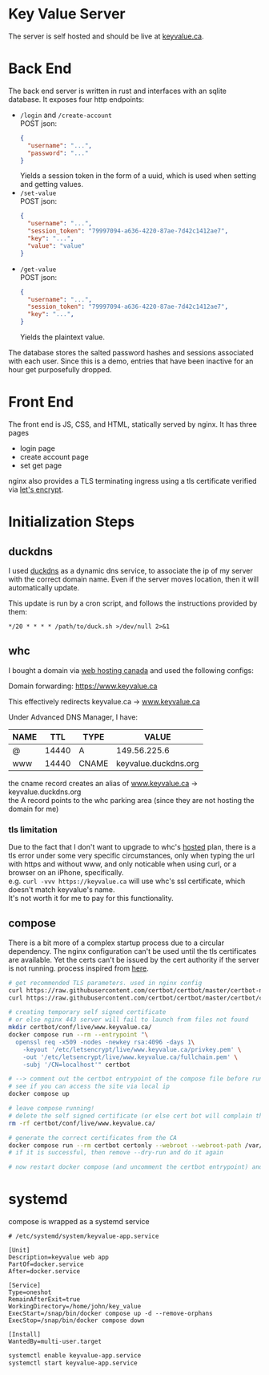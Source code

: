 # Key Value Server

The server is self hosted and should be live at [keyvalue.ca](http://www.keyvalue.ca).

# Back End

The back end server is written in rust and interfaces with an sqlite database. It exposes four http endpoints:

- `/login` and `/create-account`  
  POST json:
  ```json
  {
    "username": "...",
    "password": "..."
  }
  ```
  Yields a session token in the form of a uuid, which is used when setting and getting values.
- `/set-value`  
  POST json:  
  ```json
  {
    "username": "...",
    "session_token": "79997094-a636-4220-87ae-7d42c1412ae7",
    "key": "...",
    "value": "value"
  }
  ```
- `/get-value`  
  POST json:  
  ```json  
  {
    "username": "...",
    "session_token": "79997094-a636-4220-87ae-7d42c1412ae7",
    "key": "...",
  }
  ```
  Yields the plaintext value.

The database stores the salted password hashes and sessions associated with each user. Since this is a demo, entries that have been inactive for an hour get purposefully dropped.

# Front End

The front end is JS, CSS, and HTML, statically served by nginx. It has three pages

- login page
- create account page
- set get page

nginx also provides a TLS terminating ingress using a tls certificate verified via [let's encrypt](https://letsencrypt.org/).

# Initialization Steps

## duckdns

I used [duckdns](https://www.duckdns.org/) as a dynamic dns service, to associate the ip of my server with the correct domain name. Even if the server moves location, then it will automatically update.

This update is run by a cron script, and follows the instructions provided by them:
```
*/20 * * * * /path/to/duck.sh >/dev/null 2>&1
```

## whc

I bought a domain via [web hosting canada](https://whc.ca/en) and used the following configs:

Domain forwarding: https://www.keyvalue.ca

This effectively redirects keyvalue.ca -> www.keyvalue.ca

Under Advanced DNS Manager, I have:

| NAME | TTL   | TYPE  | VALUE                |
|------|-------|-------|----------------------|
| @    | 14440 | A     | 149.56.225.6         |
| www  | 14440 | CNAME | keyvalue.duckdns.org |

the cname record creates an alias of www.keyvalue.ca -> keyvalue.duckdns.org  
the A record points to the whc parking area (since they are not hosting the domain for me)

### tls limitation

Due to the fact that I don't want to upgrade to whc's [hosted](https://whc.ca/canadian-web-hosting) plan, there is a tls error under some very specific circumstances, only when typing the url with https and without www, and only noticable when using curl, or a browser on an iPhone, specifically.  
e.g. `curl -vvv https://keyvalue.ca` will use whc's ssl certificate, which doesn't match keyvalue's name.  
It's not worth it for me to pay for this functionality.

## compose

There is a bit more of a complex startup process due to a circular dependency. The nginx configuration can't be used until the tls certificates are available. Yet the certs can't be issued by the cert authority if the server is not running. process inspired from [here](https://github.com/wmnnd/nginx-certbot/blob/master/init-letsencrypt.sh).

```bash
# get recommended TLS parameters. used in nginx config
curl https://raw.githubusercontent.com/certbot/certbot/master/certbot-nginx/certbot_nginx/_internal/tls_configs/options-ssl-nginx.conf > certbot/conf/options-ssl-nginx.conf
curl https://raw.githubusercontent.com/certbot/certbot/master/certbot/certbot/ssl-dhparams.pem > certbot/conf/ssl-dhparams.pem

# creating temporary self signed certificate
# or else nginx 443 server will fail to launch from files not found
mkdir certbot/conf/live/www.keyvalue.ca/
docker compose run --rm --entrypoint "\
  openssl req -x509 -nodes -newkey rsa:4096 -days 1\
    -keyout '/etc/letsencrypt/live/www.keyvalue.ca/privkey.pem' \
    -out '/etc/letsencrypt/live/www.keyvalue.ca/fullchain.pem' \
    -subj '/CN=localhost'" certbot

# --> comment out the certbot entrypoint of the compose file before running
# see if you can access the site via local ip
docker compose up

# leave compose running!
# delete the self signed certificate (or else cert bot will complain that the folder already exists)
rm -rf certbot/conf/live/www.keyvalue.ca/

# generate the correct certificates from the CA
docker compose run --rm certbot certonly --webroot --webroot-path /var/www/certbot/ --dry-run -d www.keyvalue.ca
# if it is successful, then remove --dry-run and do it again

# now restart docker compose (and uncomment the certbot entrypoint) and the certificate will be used and renewed automatically
```

# systemd

compose is wrapped as a systemd service

```
# /etc/systemd/system/keyvalue-app.service

[Unit]
Description=keyvalue web app
PartOf=docker.service
After=docker.service

[Service]
Type=oneshot
RemainAfterExit=true
WorkingDirectory=/home/john/key_value
ExecStart=/snap/bin/docker compose up -d --remove-orphans
ExecStop=/snap/bin/docker compose down

[Install]
WantedBy=multi-user.target

```

```bash
systemctl enable keyvalue-app.service
systemctl start keyvalue-app.service
```
